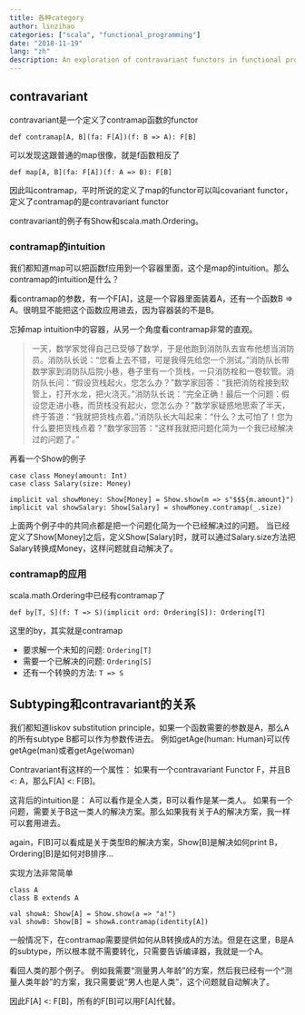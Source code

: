```yaml
---
title: 各种category
author: linzihao
categories: ["scala", "functional_programming"]
date: "2018-11-19"
lang: "zh"
description: An exploration of contravariant functors in functional programming, explaining their definition, intuition, and practical applications. The post covers the contramap function, compares it with covariant functors, and provides examples using Show and Ordering types in Scala.
---
```


## contravariant
contravariant是一个定义了contramap函数的functor
```
def contramap[A, B](fa: F[A])(f: B => A): F[B]
```
可以发现这跟普通的map很像，就是f函数相反了
```
def map[A, B](fa: F[A])(f: A => B): F[B]
```
因此叫contramap，平时所说的定义了map的functor可以叫covariant functor，定义了contramap的是contravariant functor

contravariant的例子有Show和scala.math.Ordering。

### contramap的intuition
我们都知道map可以把函数f应用到一个容器里面，这个是map的intuition。那么contramap的intuition是什么？

看contramap的参数，有一个F[A]，这是一个容器里面装着A，还有一个函数B => A。很明显不能把这个函数应用进去，因为容器装的不是B。

忘掉map intuition中的容器，从另一个角度看contramap非常的直观。

> 一天，数学家觉得自己已受够了数学，于是他跑到消防队去宣布他想当消防员。消防队长说：“您看上去不错，可是我得先给您一个测试。”消防队长带数学家到消防队后院小巷，巷子里有一个货栈，一只消防栓和一卷软管。消防队长问：“假设货栈起火，您怎么办？”数学家回答：“我把消防栓接到软管上，打开水龙，把火浇灭。”消防队长说：“完全正确！最后一个问题：假设您走进小巷，而货栈没有起火，您怎么办？”数学家疑惑地思索了半天，终于答道：“我就把货栈点着。”消防队长大叫起来：“什么？太可怕了！您为什么要把货栈点着？”数学家回答：“这样我就把问题化简为一个我已经解决过的问题了。”

再看一个Show的例子
```
case class Money(amount: Int)
case class Salary(size: Money)

implicit val showMoney: Show[Money] = Show.show(m => s"$$${m.amount}")
implicit val showSalary: Show[Salary] = showMoney.contramap(_.size)
```

上面两个例子中的共同点都是把一个问题化简为一个已经解决过的问题。
当已经定义了Show[Money]之后，定义Show[Salary]时，就可以通过Salary.size方法把Salary转换成Money，这样问题就自动解决了。

### contramap的应用
scala.math.Ordering中已经有contramap了
```
def by[T, S](f: T => S)(implicit ord: Ordering[S]): Ordering[T]
```
这里的by，其实就是contramap
- 要求解一个未知的问题: `Ordering[T]`
- 需要一个已解决的问题: `Ordering[S]`
- 还有一个转换的方法: `T => S`

## Subtyping和contravariant的关系
我们都知道liskov substitution principle，如果一个函数需要的参数是A，那么A的所有subtype B都可以作为参数传进去。
例如getAge(human: Human)可以传getAge(man)或者getAge(woman)

Contravariant有这样的一个属性：
如果有一个contravariant Functor F，并且B <: A，那么F[A] <: F[B]。

这背后的intuition是：
A可以看作是全人类，B可以看作是某一类人。
如果有一个问题，需要关于B这一类人的解决方案。那么如果我有关于A的解决方案，我一样可以套用进去。

again，F[B]可以看成是关于类型B的解决方案，Show[B]是解决如何print B，Ordering[B]是如何对B排序...

实现方法非常简单
```
class A
class B extends A

val showA: Show[A] = Show.show(a => "a!")
val showB: Show[B] = showA.contramap(identity[A])
```
一般情况下，在contramap需要提供如何从B转换成A的方法。但是在这里，B是A的subtype，所以根本就不需要转化，只需要告诉编译器，我就是一个A。

看回人类的那个例子。
例如我需要“测量男人年龄”的方案，然后我已经有一个“测量人类年龄”的方案，我只需要说“男人也是人类”，这个问题就自动解决了。

因此F[A] <: F[B]，所有的F[B]可以用F[A]代替。